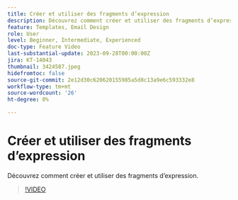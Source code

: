 ```yaml
---
title: Créer et utiliser des fragments d’expression
description: Découvrez comment créer et utiliser des fragments d’expression.
feature: Templates, Email Design
role: User
level: Beginner, Intermediate, Experienced
doc-type: Feature Video
last-substantial-update: 2023-09-28T00:00:00Z
jira: KT-14043
thumbnail: 3424587.jpeg
hidefromtoc: false
source-git-commit: 2e12d30c620620155985a5d8c13a9e6c593332e8
workflow-type: tm+mt
source-wordcount: '26'
ht-degree: 0%

---
```



# Créer et utiliser des fragments d’expression

Découvrez comment créer et utiliser des fragments d’expression.

>[!VIDEO](https://video.tv.adobe.com/v/3424587/?learn=on)
